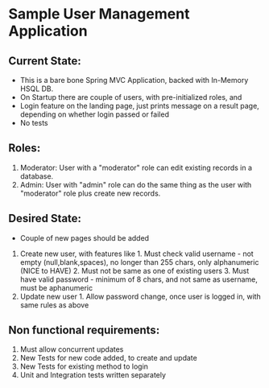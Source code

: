 # Sample User Management Application

## Current State:
 * This is a bare bone Spring MVC Application, backed with In-Memory HSQL DB.
 * On Startup there are couple of users, with pre-initialized roles, and
 * Login feature on the landing page, just prints message on a result page, depending on whether login passed or failed
 * No tests

## Roles:
   1. Moderator: User with a "moderator" role can edit existing records in a database.
   2. Admin: User with "admin" role can do the same thing as the user with "moderator" role plus create new records.
 
## Desired State:
 * Couple of new pages should be added
  1. Create new user, with features like
    1. Must check valid username - not empty (null,blank,spaces), no longer than 255 chars, only alphanumeric (NICE to HAVE)
    2. Must not be same as one of existing users
    3. Must have valid password - minimum of 8 chars, and not same as username, must be aphanumeric
  2. Update new user
    1. Allow password change, once user is logged in, with same rules as above

## Non functional requirements:
  1. Must allow concurrent updates
  2. New Tests for new code added, to create and update
  3. New Tests for existing method to login
  4. Unit and Integration tests written separately
 
